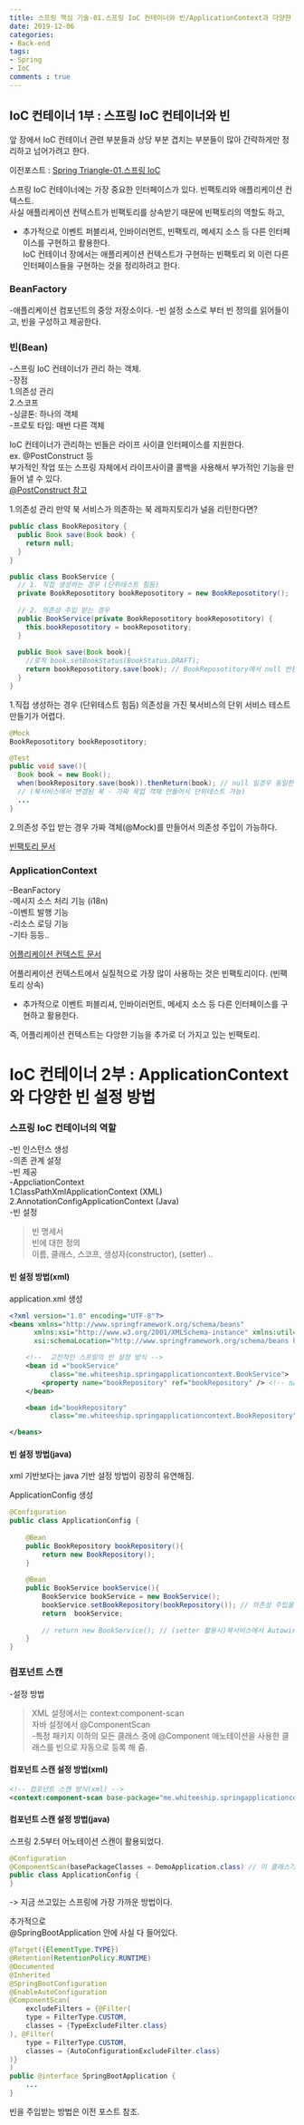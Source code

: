 ```yaml
---
title: 스프링 핵심 기술-01.스프링 IoC 컨테이너와 빈/ApplicationContext과 다양한 빈 설정 방법
date: 2019-12-06
categories:
- Back-end
tags:
- Spring 
- IoC
comments : true
---
```



## IoC 컨테이너 1부 : 스프링 IoC 컨테이너와 빈

앞 장에서 IoC 컨테이너 관련 부분들과 상당 부분 겹치는 부분들이 많아 간략하게만 정리하고 넘어가려고 한다.        

이전포스트 : [Spring Triangle-01.스프링 IoC](https://jaeuk2274.github.io/spring/2019/12/05/Spring-Triangle-01.%EC%8A%A4%ED%94%84%EB%A7%81-IoC/)      


스프링 IoC 컨테이너에는 가장 중요한 인터페이스가 있다.
빈팩토리와 애플리케이션 컨텍스트.     
사실 애플리케이션 컨텍스트가 빈팩토리를 상속받기 때문에 빈팩토리의 역할도 하고,     
+ 추가적으로 이벤트 퍼블리셔, 인바이러먼트, 빈팩토리, 메세지 소스 등 다른 인터페이스를 구현하고 활용한다.       
 IoC 컨테이너 장에서는 애플리케이션 컨텍스트가 구현하는 빈팩토리 외 이런 다른 인터페이스들을 구현하는 것을 정리하려고 한다.          

### BeanFactory
-애플리케이션 컴포넌트의 중앙 저장소이다.
-빈 설정 소스로 부터 빈 정의를 읽어들이고, 빈을 구성하고 제공한다.


### 빈(Bean)
-스프링 IoC 컨테이너가 관리 하는 객체.      
-장점    
  1.의존성 관리     
  2.스코프    
-싱글톤: 하나의 객체    
-프로토 타입: 매번 다른 객체    


IoC 컨테이너가 관리하는 빈들은 라이프 사이클 인터페이스를 지원한다.      
ex. @PostConstruct 등     
부가적인 작업 또는 스프링 자체에서 라이프사이클 콜백을 사용해서 부가적인 기능을 만들어 낼 수 있다.          
[@PostConstruct 참고](https://zorba91.tistory.com/223)      

1.의존성 관리
만약 북 서비스가 의존하는 북 레파지토리가 널을 리턴한다면?
```java
public class BookRepository {
  public Book save(Book book) {
    return null;
  }
}
```


```java
public class BookService {
  // 1. 직접 생성하는 경우 (단위테스트 힘듬)
  private BookReposotitory bookReposotitory = new BookReposotitory(); 
  
  // 2. 의존성 주입 받는 경우
  public BookService(private BookReposotitory bookReposotitory) {
    this.bookReposotitory = bookReposotitory;
  }
  
  public Book save(Book book){
    //로직 book.setBookStatus(BookStatus.DRAFT);
    return bookReposotitory.save(book); // BookReposotitory에서 null 반환해서 무조건 null 반환한다.
  }
}
```

1.직접 생성하는 경우 (단위테스트 힘듬)
의존성을 가진 북서비스의 단위 서비스 테스트 만들기가 어렵다.

```java
@Mock
BookReposotitory bookReposotitory;

@Test
public void save(){
  Book book = new Book();
  when(bookRepository.save(book)).thenReturn(book); // null 일경우 동일한 book 인스턴스 return 
  // (북서비스에서 변경된 북 - 가짜 목업 객체 만들어서 단위테스트 가능)
  ...
}
```

2.의존성 주입 받는 경우
가짜 객체(@Mock)를 만들어서 의존성 주입이 가능하다.

[빈팩토리 문서](https://docs.spring.io/spring-framework/docs/5.0.8.RELEASE/javadoc-api/org/springframework/beans/factory/BeanFactory.html)

### ApplicationContext
-BeanFactory        
-메시지 소스 처리 기능 (i18n)         
-이벤트 발행 기능         
-리소스 로딩 기능        
-기타 등등..             

[어플리케이션 컨텍스트 문서](https://docs.spring.io/spring-framework/docs/5.0.8.RELEASE/javadoc-api/org/springframework/context/ApplicationContext.html)             

어플리케이션 컨텍스트에서 실질적으로 가장 많이 사용하는 것은 빈팩토리이다. (빈팩토리 상속)               
 + 추가적으로 이벤트 퍼블리셔, 인바이러먼트, 메세지 소스 등 다른 인터페이스를 구현하고 활용한다.     

즉, 어플리케이션 컨텍스트는 다앙햔 기능을 추가로 더 가지고 있는 빈팩토리.          


# IoC 컨테이너 2부 : ApplicationContext와 다양한 빈 설정 방법    

### 스프링 IoC 컨테이너의 역할
-빈 인스턴스 생성        
-의존 관계 설정      
-빈 제공        
-AppcliationContext      
   1.ClassPathXmlApplicationContext (XML)       
   2.AnnotationConfigApplicationContext (Java)       
-빈 설정         
>빈 명세서            
빈에 대한 정의                  
>이름, 클래스, 스코프, 생성자(constructor), (setter) ..    


#### 빈 설정 방법(xml)
application.xml 생성
```xml
<?xml version="1.0" encoding="UTF-8"?>
<beans xmlns="http://www.springframework.org/schema/beans"
      xmlns:xsi="http://www.w3.org/2001/XMLSchema-instance" xmlns:util="http://www.springframework.org/schema/util"
      xsi:schemaLocation="http://www.springframework.org/schema/beans http://www.springframework.org/schema/beans/spring-beans.xsd http://www.springframework.org/schema/util https://www.springframework.org/schema/util/spring-util.xsd">

    <!--  고전적인 스프링의 빈 설정 방식 -->
    <bean id ="bookService"
          class="me.whiteeship.springapplicationcontext.BookService">
        <property name="bookRepository" ref="bookRepository" /> <!-- name -> setter , ref -> bean id -->
    </bean>

    <bean id="bookRepository"
          class="me.whiteeship.springapplicationcontext.BookRepository"/>

</beans>
```     
         

#### 빈 설정 방법(java)
xml 기반보다는 java 기반 설정 방법이 굉장히 유연해짐.

ApplicationConfig 생성
```java
@Configuration
public class ApplicationConfig {
    
    @Bean
    public BookRepository bookRepository(){
        return new BookRepository();
    }
    
    @Bean
    public BookService bookService(){
        BookService bookService = new BookService();
        bookService.setBookRepository(bookRepository()); // 의존성 주입을 직접 해 줄수 있다. 유연해짐
        return  bookService;
        
        // return new BookService(); // (setter 활용시)북서비스에서 Autowired 로 주입받는다면 내가 직접 의존성 주입하지 않아도 잘 동작한다.
    }
}
```


         
 
### 컴포넌트 스캔
-설정 방법      
>XML 설정에서는 context:component-scan             
자바 설정에서 @ComponentScan    
-특정 패키지 이하의 모든 클래스 중에 @Component 애노테이션을 사용한 클래스를 빈으로 자동으로 등록 해 줌.          
   
         

#### 컴포넌트 스캔 설정 방법(xml)
```xml
<!-- 컴포넌트 스캔 방식(xml) -->
<context:component-scan base-package="me.whiteeship.springapplicationcontext"/>
```

#### 컴포넌트 스캔 설정 방법(java)
스프링 2.5부터 어노테이션 스캔이 활용되었다.       

```java
@Configuration
@ComponentScan(basePackageClasses = DemoApplication.class) // 이 클래스가 위치한 곳부터 컴포넌트 스캐닝 시작
public class ApplicationConfig { 
}
```
-> 지금 쓰고있는 스프링에 가장 가까운 방법이다.

추가적으로       
@SpringBootApplication 안에 사실 다 들어있다.      

```java
@Target({ElementType.TYPE})
@Retention(RetentionPolicy.RUNTIME)
@Documented
@Inherited
@SpringBootConfiguration
@EnableAutoConfiguration
@ComponentScan(
    excludeFilters = {@Filter(
    type = FilterType.CUSTOM,
    classes = {TypeExcludeFilter.class}
), @Filter(
    type = FilterType.CUSTOM,
    classes = {AutoConfigurationExcludeFilter.class}
)}
)
public @interface SpringBootApplication {
    ...
}
```


빈을 주입받는 방법은 이전 포스트 참조.

